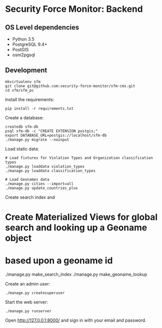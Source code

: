 # Security Force Monitor: Backend

## OS Level dependencies

* Python 3.5
* PostgreSQL 9.4+ 
* PostGIS
* osm2pgsql

## Development

    mkvirtualenv sfm
    git clone git@github.com:security-force-monitor/sfm-cms.git
    cd sfm/sfm_pc

Install the requirements:

    pip install -r requirements.txt

Create a database:

    createdb sfm-db
    psql sfm-db -c "CREATE EXTENSION postgis;"
    export DATABASE_URL=postgis://localhost/sfm-db
    ./manage.py migrate --noinput

Load static data:

```
# Load fixtures for Violation Types and Organization classification types
./manage.py loaddata violation_types
./manage.py loaddata classification_types

# Load Geonames data
./manage.py cities --import=all
./manage.py update_countries_plus
```

Create search index and 

# Create Materialized Views for global search and looking up a Geoname object
# based upon a geoname id 
./manage.py make_search_index
./manage.py make_geoname_lookup

Create an admin user:

    ./manage.py createsuperuser

Start the web server:

    ./manage.py runserver

Open http://127.0.0.1:8000/ and sign in with your email and password.
